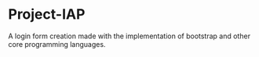# Project-IAP
A login form creation made with the implementation of bootstrap and other core programming languages.
